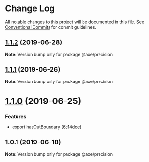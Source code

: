 # Change Log

All notable changes to this project will be documented in this file.
See [Conventional Commits](https://conventionalcommits.org) for commit guidelines.

## [1.1.2](https://github.com/ansenhuang/axe/compare/@axe/precision@1.1.1...@axe/precision@1.1.2) (2019-06-28)

**Note:** Version bump only for package @axe/precision





## [1.1.1](https://github.com/ansenhuang/axe/compare/@axe/precision@1.1.0...@axe/precision@1.1.1) (2019-06-26)

**Note:** Version bump only for package @axe/precision





# [1.1.0](https://github.com/ansenhuang/axe/compare/@axe/precision@1.0.1...@axe/precision@1.1.0) (2019-06-25)


### Features

* export hasOutBoundary ([6c14dce](https://github.com/ansenhuang/axe/commit/6c14dce))





## 1.0.1 (2019-06-18)

**Note:** Version bump only for package @axe/precision
